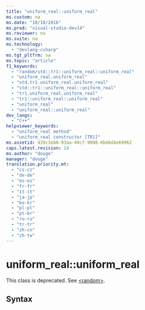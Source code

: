 ```yaml
---
title: "uniform_real::uniform_real"
ms.custom: na
ms.date: "10/10/2016"
ms.prod: "visual-studio-dev14"
ms.reviewer: na
ms.suite: na
ms.technology: 
  - "devlang-csharp"
ms.tgt_pltfrm: na
ms.topic: "article"
f1_keywords: 
  - "random/std::tr1::uniform_real::uniform_real"
  - "uniform_real.uniform_real"
  - "std.tr1.uniform_real.uniform_real"
  - "std::tr1::uniform_real::uniform_real"
  - "tr1.uniform_real.uniform_real"
  - "tr1::uniform_real::uniform_real"
  - "uniform_real"
  - "uniform_real::uniform_real"
dev_langs: 
  - "C++"
helpviewer_keywords: 
  - "uniform_real method"
  - "uniform_real constructor [TR1]"
ms.assetid: 439c3eb0-93aa-49c7-9008-0b46d4e69962
caps.latest.revision: 14
ms.author: "douge"
manager: "douge"
translation.priority.mt: 
  - "cs-cz"
  - "de-de"
  - "es-es"
  - "fr-fr"
  - "it-it"
  - "ja-jp"
  - "ko-kr"
  - "pl-pl"
  - "pt-br"
  - "ru-ru"
  - "tr-tr"
  - "zh-cn"
  - "zh-tw"
---
```

# uniform_real::uniform_real
This class is deprecated. See [\<random>](../Topic/%3Crandom%3E.md).  
  
## Syntax